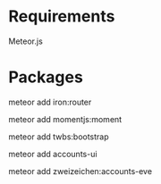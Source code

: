 # Requirements
Meteor.js
# Packages
meteor add iron:router

meteor add momentjs:moment

meteor add twbs:bootstrap

meteor add accounts-ui

meteor add zweizeichen:accounts-eve
